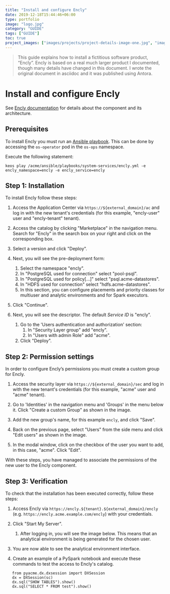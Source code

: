 ```yaml
---
title: "Install and configure Encly"
date: 2019-12-18T15:44:46+06:00
type: portfolio
image: "logo.jpg"
category: "GUIDE"
tags: ["GUIDE"]
toc: true
project_images: ["images/projects/project-details-image-one.jpg", "images/projects/project-details-image-two.jpg"]
---
```


> This guide explains how to install a fictitious software product, “Encly”. Encly is based on a real much larger product I documented, though many details have changed in this document. I wrote the original document in asciidoc and it was published using Antora.

# Install and configure Encly

See [Encly documentation](internal-link.com) for details about the component and its architecture.

## Prerequisites

To install Encly you must run an [Ansible playbook](https://docs.ansible.com/ansible/latest/userguide/playbooks.html). This can be done by accessing the `os-operator` pod in the `os-ops` namespace.

Execute the following statement:

    keos play /acme/ansible/playbooks/system-services/encly.yml -e encly_namespace=encly -e encly_service=encly

## Step 1: Installation

To install Encly follow these steps:

1. Access the Application Center via `https://${external_domain}/ac` and log in with the new tenant's credentials (for this example, "encly-user" user and "encly-tenant" tenant).
2. Access the catalog by clicking "Marketplace" in the navigation menu. Search for "Encly" in the search box on your right and click on the corresponding box.

3. Select a version and click "Deploy".

4. Next, you will see the pre-deployment form:
    1. Select the namespace "encly".
    2. In "PostgreSQL used for connection" select "pool-psql".
    3. In "PostgreSQL used for policy[...]" select "psql.acme-datastores".
    4. In "HDFS used for connection" select "hdfs.acme-datastores".
    5. In this section, you can configure placements and priority classes for multiuser and analytic environments and for Spark executors.

5. Click "Continue".
6. Next, you will see the descriptor. The default _Service ID_ is "encly".
    1. Go to the 'Users authentication and authorization' section:
        1. In "Security Layer group" add "encly".
        2. In "Users with admin Role" add "acme".
    2. Click "Deploy".

## Step 2: Permission settings

In order to configure Encly’s permissions you must create a custom group for Encly.

1. Access the security layer via `https://${external_domain}/sec` and log in with the new tenant's credentials (for this example, "acme" user and "acme" tenant).
2. Go to 'Identities' in the navigation menu and 'Groups' in the menu below it. Click "Create a custom Group" as shown in the image.

3. Add the new group's name, for this example `encly`, and click "Save".

4. Back on the previous page, select "Users" from the side menu and click "Edit users" as shown in the image.

5. In the modal window, click on the checkbox of the user you want to add, in this case, "acme". Click "Edit".

With these steps, you have managed to associate the permissions of the new user to the Encly component.

## Step 3: Verification

To check that the installation has been executed correctly, follow these steps:

1. Access Encly via `https://encly.${tenant}.${external_domain}/encly` (e.g. `https://encly.acme.example.com/encly`) with your credentials.
2. Click "Start My Server".

    1. After logging in, you will see the image below. This means that an analytical environment is being generated for the chosen user.

3. You are now able to see the analytical environment interface.

4. Create an example of a PySpark notebook and execute these commands to test the access to Encly's catalog.

````
   from pyacme.dx.dxsession import DXSession
   dx = DXSession(sc)
   dx.sql("SHOW TABLES").show()
   dx.sql("SELECT * FROM test").show()
````
